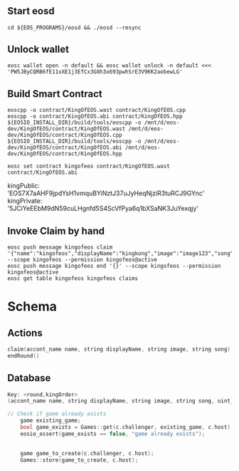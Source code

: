 #
## Start eosd
```
cd ${EOS_PROGRAMS}/eosd && ./eosd --resync
```

## Unlock wallet
```
eosc wallet open -n default && eosc wallet unlock -n default <<< 'PW5JByCQRB6fE11xXE1j3EfCx3G8h3x693pwhSrE3V9KK2aobewLG'
```
## Build Smart Contract
```
eoscpp -o contract/KingOfEOS.wast contract/KingOfEOS.cpp
eoscpp -o contract/KingOfEOS.abi contract/KingOfEOS.hpp
${EOSIO_INSTALL_DIR}/build/tools/eoscpp -o /mnt/d/eos-dev/KingOfEOS/contract/KingOfEOS.wast /mnt/d/eos-dev/KingOfEOS/contract/KingOfEOS.cpp
${EOSIO_INSTALL_DIR}/build/tools/eoscpp -o /mnt/d/eos-dev/KingOfEOS/contract/KingOfEOS.abi /mnt/d/eos-dev/KingOfEOS/contract/KingOfEOS.hpp

eosc set contract kingofeos contract/KingOfEOS.wast contract/KingOfEOS.abi
```

kingPublic: 'EOS7X7aAHF9jpdYsH1vmquBYiNztJ37uJyHeqNjziR3tuRCJ9GYnc'
kingPrivate: '5JCiYeEEbM9dN59cuLHgnfd5S4ScVfPya6q1bXSaNK3JuYexqjy'

## Invoke Claim by hand
```
eosc push message kingofeos claim '{"name":"kingofeos","displayName":"kingkong","image":"image123","song":"song123"}' --scope kingofeos --permission kingofeos@active
eosc push message kingofeos end '{}' --scope kingofeos --permission kingofeos@active
eosc get table kingofeos kingofeos claims
```

# Schema
## Actions
```cpp
claim(accont_name name, string displayName, string image, string song) /* EOS price */
endRound()
```

## Database
```cpp
Key: <round,kingOrder>
(accont_name name, string displayName, string image, string song, uint_64t coronationBlockNumber)

// Check if game already exists
    game existing_game;
    bool game_exists = Games::get(c.challenger, existing_game, c.host);
    eosio_assert(game_exists == false, "game already exists");

    
    game game_to_create(c.challenger, c.host);
    Games::store(game_to_create, c.host);
```
